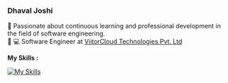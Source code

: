 ### Dhaval Joshi
🚀 Passionate about continuous learning and professional development in the field of software engineering. <br/>
🔭 💻 Software Engineer at [ViitorCloud Technologies Pvt. Ltd](https://viitorcloud.com)


**My Skills :**

[![My Skills](https://skillicons.dev/icons?i=php,laravel,js,aws,mysql,electron,redis,wordpress,jquery)](https://skillicons.dev)
